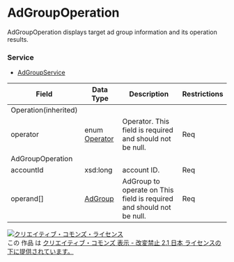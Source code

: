 # AdGroupOperation
AdGroupOperation displays target ad group information and its operation results.
### Service
+ [AdGroupService](../services/AdGroupService.md)

| Field | Data Type | Description | Restrictions |
|---|---|---|---|
| Operation(inherited)||||
| operator| enum <a href="./Operator.md">Operator</a>| Operator. This field is required and should not be null.| Req |
| AdGroupOperation||||
| accountId| xsd:long| account ID.| Req |
| operand[]| <a href="./AdGroup.md">AdGroup</a>| AdGroup to operate on This field is required and should not be null.| Req |
<a rel="license" href="http://creativecommons.org/licenses/by-nd/2.1/jp/"><img alt="クリエイティブ・コモンズ・ライセンス" style="border-width:0" src="https://i.creativecommons.org/l/by-nd/2.1/jp/88x31.png" /></a><br />この 作品 は <a rel="license" href="http://creativecommons.org/licenses/by-nd/2.1/jp/">クリエイティブ・コモンズ 表示 - 改変禁止 2.1 日本 ライセンスの下に提供されています。</a>
